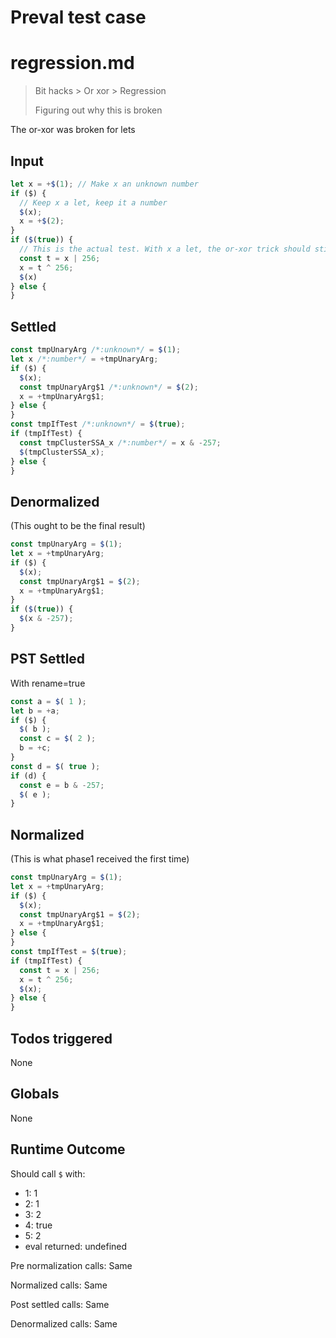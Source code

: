 # Preval test case

# regression.md

> Bit hacks > Or xor > Regression
>
> Figuring out why this is broken

The or-xor was broken for lets

## Input

`````js filename=intro
let x = +$(1); // Make x an unknown number
if ($) {
  // Keep x a let, keep it a number
  $(x);
  x = +$(2);
}
if ($(true)) {
  // This is the actual test. With x a let, the or-xor trick should still apply and this should be an AND
  const t = x | 256;
  x = t ^ 256;
  $(x)
} else {
}
`````


## Settled


`````js filename=intro
const tmpUnaryArg /*:unknown*/ = $(1);
let x /*:number*/ = +tmpUnaryArg;
if ($) {
  $(x);
  const tmpUnaryArg$1 /*:unknown*/ = $(2);
  x = +tmpUnaryArg$1;
} else {
}
const tmpIfTest /*:unknown*/ = $(true);
if (tmpIfTest) {
  const tmpClusterSSA_x /*:number*/ = x & -257;
  $(tmpClusterSSA_x);
} else {
}
`````


## Denormalized
(This ought to be the final result)

`````js filename=intro
const tmpUnaryArg = $(1);
let x = +tmpUnaryArg;
if ($) {
  $(x);
  const tmpUnaryArg$1 = $(2);
  x = +tmpUnaryArg$1;
}
if ($(true)) {
  $(x & -257);
}
`````


## PST Settled
With rename=true

`````js filename=intro
const a = $( 1 );
let b = +a;
if ($) {
  $( b );
  const c = $( 2 );
  b = +c;
}
const d = $( true );
if (d) {
  const e = b & -257;
  $( e );
}
`````


## Normalized
(This is what phase1 received the first time)

`````js filename=intro
const tmpUnaryArg = $(1);
let x = +tmpUnaryArg;
if ($) {
  $(x);
  const tmpUnaryArg$1 = $(2);
  x = +tmpUnaryArg$1;
} else {
}
const tmpIfTest = $(true);
if (tmpIfTest) {
  const t = x | 256;
  x = t ^ 256;
  $(x);
} else {
}
`````


## Todos triggered


None


## Globals


None


## Runtime Outcome


Should call `$` with:
 - 1: 1
 - 2: 1
 - 3: 2
 - 4: true
 - 5: 2
 - eval returned: undefined

Pre normalization calls: Same

Normalized calls: Same

Post settled calls: Same

Denormalized calls: Same
